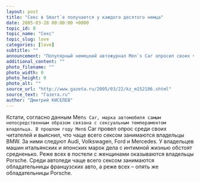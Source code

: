 ```yaml
---
layout: post
title: "Секс в Smart`e получается у каждого десятого немца"
date: 2005-03-28 00:00:00 +0000
topic_id: 8
topic_name: "Секс"
topic_slug: love
categories: [love]
subtitle: ""
announcement: "Популярный немецкий автожурнал Men`s Car опросил своих читателей о том, как часто они используют свой автомобиль для занятий сексом. Как оказалось, больше всего на роль «машины любви» подходят автомобили французского производства: 11% владельцев Citroen, Peugeot и Renault хоть раз использовали их в качестве сексодрома. На втором месте неожиданно оказался двухместный Smart – каждый десятый из опрошенных проводил в его тесном салоне время с любовницей. Тройку лидеров замыкает Opel. Любить друг друга в автомобилях этой марки предпочитают 9% немцев, сообщает Deutsche Welle."
additional_content: ""
photo_filename: ""
photo_width: 0
photo_height: 0
photo_alt: ""
source_url: "http://www.gazeta.ru/2005/03/22/kz_m152106.shtml"
source_text: "Газета.ru"
author: "Дмитрий КИСЕЛЕВ"
---
```

Кстати, согласно данным Men`s Car, марка автомобиля самым непосредственным образом связана с сексуальным темпераментом владельца. В прошлом году Men`s Car провел опрос среди своих читателей и выяснил, что чаще всего сексом занимаются владельцы BMW. За ними следуют Audi, Volkswagen, Ford и Mercedes. У владельцев машин итальянских и японских марок дела с интимной жизнью обстоят средненько. Реже всех в постели с женщинами оказываются владельцы Porsche. Среди автоледи чаще всего сексом занимаются обладательницы французских авто, а реже всех – опять же обладательницы Porsche.
